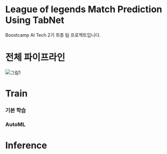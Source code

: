 # League of legends Match Prediction Using TabNet
Boostcamp AI Tech 2기 최종 팀 프로젝트입니다.
<br>

# 전체 파이프라인
![그림1](https://user-images.githubusercontent.com/33981028/147061171-5232e4c4-5af2-4d83-b195-b7e198f2044e.png)

# Train
### 기본 학습

### AutoML

# Inference
